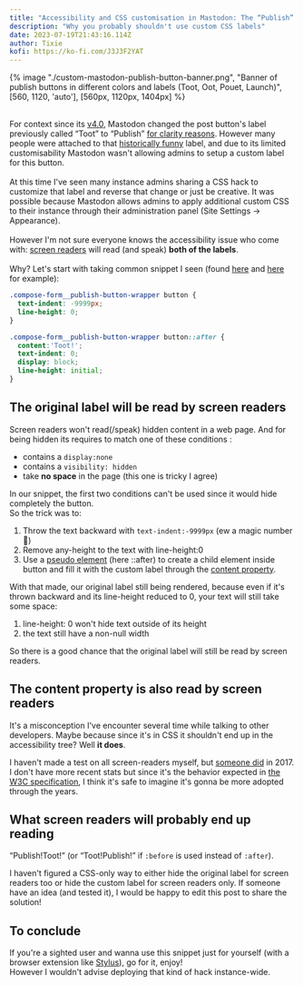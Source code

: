 ```yaml
---
title: "Accessibility and CSS customisation in Mastodon: The “Publish” button"
description: "Why you probably shouldn't use custom CSS labels"
date: 2023-07-19T21:43:16.114Z
author: Tixie
kofi: https://ko-fi.com/J3J3F2YAT
---
```


{% image "./custom-mastodon-publish-button-banner.png", "Banner of publish buttons in different colors and labels (Toot, Oot, Pouet, Launch)", [560, 1120, 'auto'], [560px, 1120px, 1404px] %}

\
For context since its [v4.0](https://github.com/mastodon/mastodon/releases/tag/v4.0.0), Mastodon changed the post button's label previously called “Toot” to “Publish” [for clarity reasons](https://mastodon.social/@Gargron/108352418240054955). However many people were attached to that [historically funny](https://mastodon.social/@Hbomberguy/146524) label, and due to its limited customisability Mastodon wasn't allowing admins to setup a custom label for this button.\
\
At this time I've seen many instance admins sharing a CSS hack to customize that label and reverse that change or just be creative. It was possible because Mastodon allows admins to apply additional custom CSS to their instance through their administration panel (Site Settings → Appearance).\
\
However I'm not sure everyone knows the accessibility issue who come with: [screen readers](https://en.wikipedia.org/wiki/Screen_reader) will read (and speak) **both of the labels**.\
\
Why? Let's start with taking common snippet I seen (found [here](https://ricard.dev/gists/2022-12-18/) and [here](https://github.com/mastodon/mastodon/issues/20751#issuecomment-1315329065) for example):

```css
.compose-form__publish-button-wrapper button {
  text-indent: -9999px;
  line-height: 0;
}

.compose-form__publish-button-wrapper button::after {
  content:'Toot!';
  text-indent: 0;
  display: block;
  line-height: initial;
}
```

## The original label will be read by screen readers

Screen readers won't read(/speak) hidden content in a web page. And for being hidden its requires to match one of these conditions :

* contains a `display:none`
* contains a `visibility: hidden`
* take **no space** in the page (this one is tricky I agree)

In our snippet, the first two conditions can't be used since it would hide completely the button. \
So the trick was to:

1. Throw the text backward with `text-indent:-9999px` (ew a magic number 🥴)
2. Remove any-height to the text with line-height:0
3. Use a [pseudo element](https://developer.mozilla.org/en-US/docs/Web/CSS/Pseudo-elements) (here ::after) to create a child element inside button and fill it with the custom label through the [content property](https://developer.mozilla.org/en-US/docs/Web/CSS/content).

With that made, our original label still being rendered, because even if it's thrown backward and its line-height reduced to 0, your text will still take some space:

1. line-height: 0 won't hide text outside of its height
2. the text still have a non-null width

So there is a good chance that the original label will still be read by screen readers.

## The content property is also read by screen readers

It's a misconception I've encounter several time while talking to other developers. Maybe because since it's in CSS it shouldn't end up in the accessibility tree? Well **it does**.

I haven't made a test on all screen-readers myself, but [someone did](https://jhalabi.com/blog/before-after-accessibility) in 2017. I don't have more recent stats but since it's the behavior expected in [the W3C specification](https://www.w3.org/TR/css-content-3/#accessibility), I think it's safe to imagine it's gonna be more adopted through the years.

## What screen readers will probably end up reading

“Publish!Toot!” (or “Toot!Publish!” if `:before` is used instead of `:after`).

I haven't figured a CSS-only way to either hide the original label for screen readers too or hide the custom label for screen readers only. If someone have an idea (and tested it), I would be happy to edit this post to share the solution!

## To conclude

If you're a sighted user and wanna use this snippet just for yourself (with a browser extension like [Stylus](https://en.wikipedia.org/wiki/Stylus_%28browser_extension%29)), go for it, enjoy! \
However I wouldn't advise deploying that kind of hack instance-wide.
